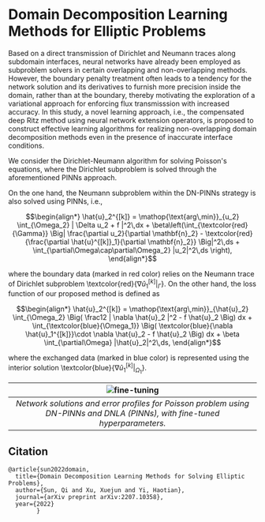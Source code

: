 # Domain Decomposition Learning Methods for Elliptic Problems
Based on a direct transmission of Dirichlet and Neumann traces along subdomain interfaces, neural networks have already been employed as subproblem solvers in certain overlapping and non-overlapping methods. However, the boundary penalty treatment often leads to a tendency for the network solution and its derivatives to furnish more precision inside the domain, rather than at the boundary, thereby motivating the exploration of a variational approach for enforcing flux transmisssion with increased accuracy. In this study, a novel learning approach, i.e., the compensated deep Ritz method using neural network extension operators, is proposed to construct effective learning algorithms for realizing non-overlapping domain decomposition methods even in the presence of inaccurate interface conditions. 



We consider the Dirichlet-Neumann algorithm for solving Poisson's equations, where the Dirichlet subproblem is solved through the aforementioned PINNs approach.









On the one hand, the Neumann subproblem within the DN-PINNs strategy is also solved using PINNs, i.e.,
```math
\begin{align*}
    \hat{u}_2^{[k]} = \mathop{\text{arg\,min}}_{u_2} \int_{\Omega_2} | \Delta u_2 + f |^2\,dx + \beta\left(\int_{\textcolor{red}{\Gamma}} \Big|  \frac{\partial u_2}{\partial \mathbf{n}_2} - \textcolor{red}{\frac{\partial \hat{u}^{[k]}_1}{\partial \mathbf{n}_2}} \Big|^2\,ds + \int_{\partial\Omega\cap\partial\Omega_2} |u_2|^2\,ds \right),
\end{align*}
```
where the boundary data (marked in red color) relies on the Neumann trace of Dirichlet subproblem \textcolor{red}{$`\nabla \hat{u}^{[k]}_1 |_\Gamma`$}. On the other hand, the loss function of our proposed method is defined as
```math
\begin{align*}
    	\hat{u}_2^{[k]} = \mathop{\text{arg\,min}}_{\hat{u}_2} \int_{\Omega_2} \Big( \frac12 | \nabla \hat{u}_2 |^2  - f \hat{u}_2 \Big) dx + \int_{\textcolor{blue}{\Omega_1}} \Big( \textcolor{blue}{\nabla \hat{u}_1^{[k]}}\cdot \nabla \hat{u}_2  - f \hat{u}_2 \Big) dx + \beta \int_{\partial\Omega} |\hat{u}_2|^2\,ds,
\end{align*}
```
where the exchanged data (marked in blue color) is represented using the interior solution \textcolor{blue}{$`\nabla \hat{u}^{[k]}_1 |_{\Omega_1}`$}.


|![fine-tuning](https://github.com/AI4SC-TJU/DDLM/assets/93070782/1db6cefd-b7bf-460e-87c6-5ff0bd523bca)|
|:--------------------------------------------------------------:|
| *Network solutions and error profiles for Poisson problem using DN-PINNs and DNLA (PINNs), with fine-tuned hyperparameters.* |




## Citation

    @article{sun2022domain,
      title={Domain Decomposition Learning Methods for Solving Elliptic Problems},
      author={Sun, Qi and Xu, Xuejun and Yi, Haotian},
      journal={arXiv preprint arXiv:2207.10358},
      year={2022}
            }

